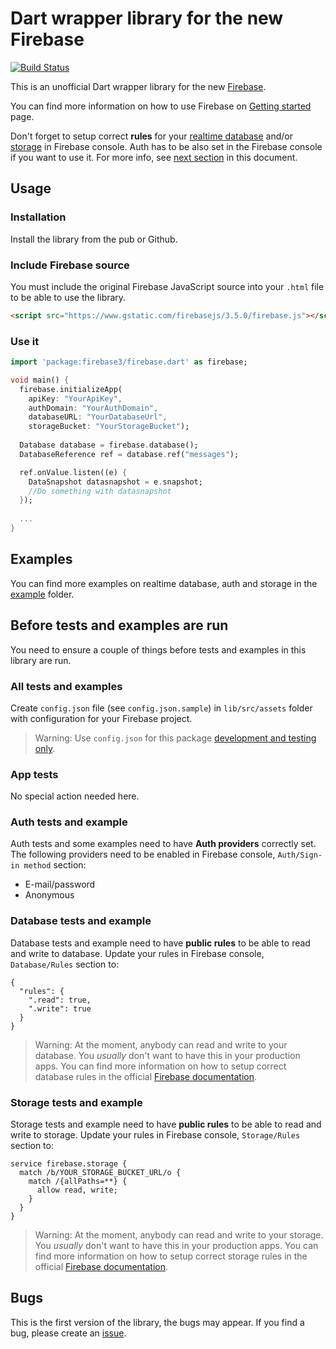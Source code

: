 # Dart wrapper library for the new Firebase

[![Build Status](https://travis-ci.org/Janamou/firebase3-dart.svg?branch=master)](https://travis-ci.org/Janamou/firebase3-dart)

This is an unofficial Dart wrapper library for the new [Firebase](https://firebase.google.com). 

You can find more information on how to use Firebase on [Getting started](https://firebase.google.com/docs/web/setup) page.

Don't forget to setup correct **rules** for your [realtime database](https://firebase.google.com/docs/database/security/) and/or [storage](https://firebase.google.com/docs/storage/security/) in Firebase console. 
Auth has to be also set in the Firebase console if you want to use it. For more info, see [next section](https://github.com/Janamou/firebase3-dart#before-tests-and-examples-are-run) in this document.

## Usage

### Installation

Install the library from the pub or Github.

### Include Firebase source

You must include the original Firebase JavaScript source into your `.html` file to be able to use the library.

```html
<script src="https://www.gstatic.com/firebasejs/3.5.0/firebase.js"></script>
```

### Use it

```dart
import 'package:firebase3/firebase.dart' as firebase;

void main() {
  firebase.initializeApp(
    apiKey: "YourApiKey",
    authDomain: "YourAuthDomain",
    databaseURL: "YourDatabaseUrl",
    storageBucket: "YourStorageBucket");
    
  Database database = firebase.database();
  DatabaseReference ref = database.ref("messages");  

  ref.onValue.listen((e) {
    DataSnapshot datasnapshot = e.snapshot;
    //Do something with datasnapshot
  });
  
  ...
}
```

## Examples

You can find more examples on realtime database, auth and storage in the [example](https://github.com/Janamou/firebase3-dart/tree/master/example) folder.

## Before tests and examples are run

You need to ensure a couple of things before tests and examples in this library are run.

### All tests and examples

Create `config.json` file (see `config.json.sample`) in `lib/src/assets` folder with configuration for your Firebase project.

> Warning: Use `config.json` for this package [development and testing only](https://github.com/Janamou/firebase3-dart/tree/master/lib/src/assets).

### App tests

No special action needed here.

### Auth tests and example

Auth tests and some examples need to have **Auth providers** correctly set. The following providers need to be enabled in Firebase console, `Auth/Sign-in method` section:

* E-mail/password
* Anonymous

### Database tests and example

Database tests and example need to have **public rules** to be able to read and write to database. Update your rules in Firebase console, `Database/Rules` section to:

```
{
  "rules": {
    ".read": true,
    ".write": true
  }
}
```

> Warning: At the moment, anybody can read and write to your database. You *usually* don't want to have this in your production apps. You can find more information on how to setup correct database rules in the official [Firebase documentation](https://firebase.google.com/docs/database/security/). 

### Storage tests and example

Storage tests and example need to have **public rules** to be able to read and write to storage. Update your rules in Firebase console, `Storage/Rules` section to:

```
service firebase.storage {
  match /b/YOUR_STORAGE_BUCKET_URL/o {
    match /{allPaths=**} {
      allow read, write;
    }
  }
}
```

> Warning: At the moment, anybody can read and write to your storage. You *usually* don't want to have this in your production apps. You can find more information on how to setup correct storage rules in the official [Firebase documentation](https://firebase.google.com/docs/storage/security/). 


## Bugs

This is the first version of the library, the bugs may appear. If you find a bug, please create an [issue](https://github.com/Janamou/firebase3-dart/issues).

